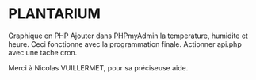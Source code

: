 # PLANTARIUM
Graphique en PHP
Ajouter dans PHPmyAdmin la temperature, humidite et heure.
Ceci fonctionne avec la programmation finale.
Actionner api.php avec une tache cron.

Merci à Nicolas VUILLERMET, pour sa préciseuse aide.
